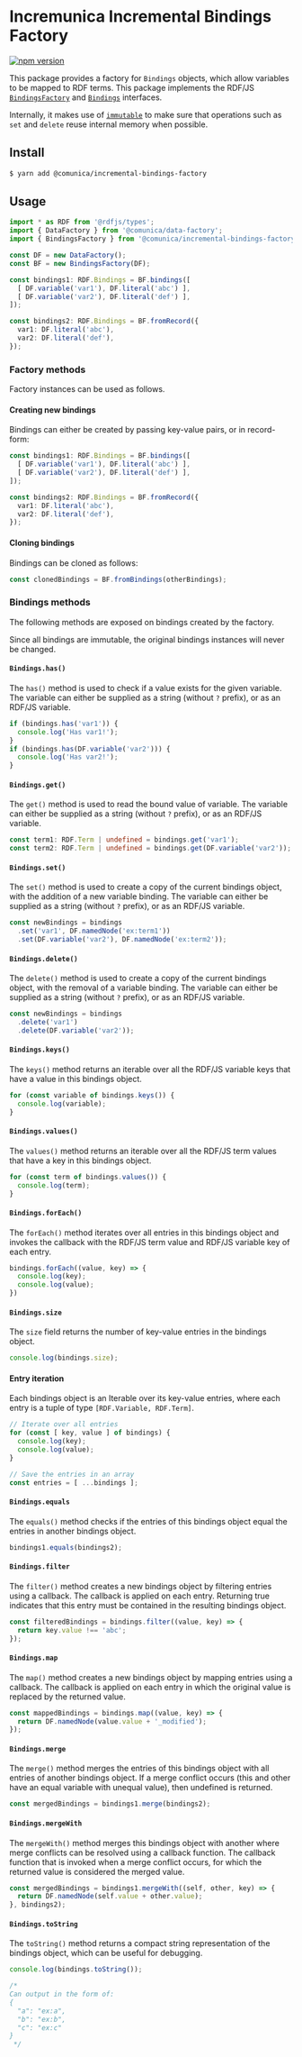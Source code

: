# Incremunica Incremental Bindings Factory

[![npm version](https://badge.fury.io/js/@incremunica%2Fincremental-bindings-factory.svg)](https://badge.fury.io/js/@incremunica%2Fincremental-bindings-factory)

This package provides a factory for `Bindings` objects, which allow variables to be mapped to RDF terms.
This package implements the RDF/JS [`BindingsFactory`](http://rdf.js.org/query-spec/#bindingsfactory-interface)
and [`Bindings`](http://rdf.js.org/query-spec/#bindings-interface) interfaces.

Internally, it makes use of [`immutable`](https://www.npmjs.com/package/immutable)
to make sure that operations such as `set` and `delete` reuse internal memory when possible.

## Install

```bash
$ yarn add @comunica/incremental-bindings-factory
```

## Usage

```typescript
import * as RDF from '@rdfjs/types';
import { DataFactory } from '@comunica/data-factory';
import { BindingsFactory } from '@comunica/incremental-bindings-factory';

const DF = new DataFactory();
const BF = new BindingsFactory(DF);

const bindings1: RDF.Bindings = BF.bindings([
  [ DF.variable('var1'), DF.literal('abc') ],
  [ DF.variable('var2'), DF.literal('def') ],
]);

const bindings2: RDF.Bindings = BF.fromRecord({
  var1: DF.literal('abc'),
  var2: DF.literal('def'),
});
```

### Factory methods

Factory instances can be used as follows.

#### Creating new bindings

Bindings can either be created by passing key-value pairs, or in record-form:

```typescript
const bindings1: RDF.Bindings = BF.bindings([
  [ DF.variable('var1'), DF.literal('abc') ],
  [ DF.variable('var2'), DF.literal('def') ],
]);

const bindings2: RDF.Bindings = BF.fromRecord({
  var1: DF.literal('abc'),
  var2: DF.literal('def'),
});
```

#### Cloning bindings

Bindings can be cloned as follows:

```typescript
const clonedBindings = BF.fromBindings(otherBindings);
```

### Bindings methods

The following methods are exposed on bindings created by the factory.

Since all bindings are immutable, the original bindings instances will never be changed.

#### `Bindings.has()`

The `has()` method is used to check if a value exists for the given variable.
The variable can either be supplied as a string (without `?` prefix), or as an RDF/JS variable.

```typescript
if (bindings.has('var1')) {
  console.log('Has var1!');
}
if (bindings.has(DF.variable('var2'))) {
  console.log('Has var2!');
}
```

#### `Bindings.get()`

The `get()` method is used to read the bound value of variable.
The variable can either be supplied as a string (without `?` prefix), or as an RDF/JS variable.

```typescript
const term1: RDF.Term | undefined = bindings.get('var1');
const term2: RDF.Term | undefined = bindings.get(DF.variable('var2'));
```

#### `Bindings.set()`

The `set()` method is used to create a copy of the current bindings object, with the addition of a new variable binding.
The variable can either be supplied as a string (without `?` prefix), or as an RDF/JS variable.

```typescript
const newBindings = bindings
  .set('var1', DF.namedNode('ex:term1'))
  .set(DF.variable('var2'), DF.namedNode('ex:term2'));
```

#### `Bindings.delete()`

The `delete()` method is used to create a copy of the current bindings object, with the removal of a variable binding.
The variable can either be supplied as a string (without `?` prefix), or as an RDF/JS variable.

```typescript
const newBindings = bindings
  .delete('var1')
  .delete(DF.variable('var2'));
```

#### `Bindings.keys()`

The `keys()` method returns an iterable over all the RDF/JS variable keys that have a value in this bindings object. 

```typescript
for (const variable of bindings.keys()) {
  console.log(variable);
}
```

#### `Bindings.values()`

The `values()` method returns an iterable over all the RDF/JS term values that have a key in this bindings object.

```typescript
for (const term of bindings.values()) {
  console.log(term);
}
```

#### `Bindings.forEach()`

The `forEach()` method iterates over all entries in this bindings object
and invokes the callback with the RDF/JS term value and RDF/JS variable key of each entry.

```typescript
bindings.forEach((value, key) => {
  console.log(key);
  console.log(value);
})
```

#### `Bindings.size`

The `size` field returns the number of key-value entries in the bindings object.

```typescript
console.log(bindings.size);
```

#### Entry iteration

Each bindings object is an Iterable over its key-value entries,
where each entry is a tuple of type `[RDF.Variable, RDF.Term]`.

```typescript
// Iterate over all entries
for (const [ key, value ] of bindings) {
  console.log(key);
  console.log(value);
}

// Save the entries in an array
const entries = [ ...bindings ];
```

#### `Bindings.equals`

The `equals()` method checks if the entries of this bindings object equal the entries in another bindings object.

```typescript
bindings1.equals(bindings2);
```

#### `Bindings.filter`

The `filter()` method creates a new bindings object by filtering entries using a callback.
The callback is applied on each entry.
Returning true indicates that this entry must be contained in the resulting bindings object.

```typescript
const filteredBindings = bindings.filter((value, key) => {
  return key.value !== 'abc';
});
```

#### `Bindings.map`

The `map()` method creates a new bindings object by mapping entries using a callback.
The callback is applied on each entry in which the original value is replaced by the returned value.

```typescript
const mappedBindings = bindings.map((value, key) => {
  return DF.namedNode(value.value + '_modified');
});
```

#### `Bindings.merge`

The `merge()` method merges the entries of this bindings object with all entries of another bindings object.
If a merge conflict occurs (this and other have an equal variable with unequal value), then undefined is returned.

```typescript
const mergedBindings = bindings1.merge(bindings2);
```

#### `Bindings.mergeWith`

The `mergeWith()` method merges this bindings object with another
where merge conflicts can be resolved using a callback function.
The callback function that is invoked when a merge conflict occurs,
for which the returned value is considered the merged value.

```typescript
const mergedBindings = bindings1.mergeWith((self, other, key) => {
  return DF.namedNode(self.value + other.value);
}, bindings2);
```

#### `Bindings.toString`

The `toString()` method returns a compact string representation of the bindings object,
which can be useful for debugging.

```typescript
console.log(bindings.toString());

/*
Can output in the form of:
{
  "a": "ex:a",
  "b": "ex:b",
  "c": "ex:c"
}
 */
```
